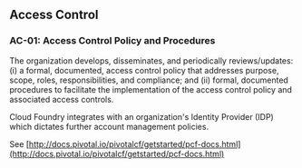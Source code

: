 ## Access Control

### AC-01: Access Control Policy and Procedures

The organization develops, disseminates, and periodically reviews/updates: (i) a formal, documented, access control policy that addresses purpose, scope, roles, responsibilities, and compliance; and (ii) formal, documented procedures to facilitate the implementation of the access control policy and associated access controls.

Cloud Foundry integrates with an organization's Identity Provider (IDP) which dictates further account management policies.

See [http://docs.pivotal.io/pivotalcf/getstarted/pcf-docs.html](http://docs.pivotal.io/pivotalcf/getstarted/pcf-docs.html)
